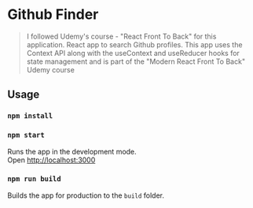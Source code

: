 # Github Finder
> I followed Udemy's course - "React Front To Back" for this application.
> React app to search Github profiles. This app uses the Context API along with the useContext and useReducer hooks for state management and is part of the "Modern React Front To Back" Udemy course

## Usage

### `npm install`

### `npm start`

Runs the app in the development mode.<br>
Open [http://localhost:3000](http://localhost:3000)

### `npm run build`

Builds the app for production to the `build` folder.<br>
